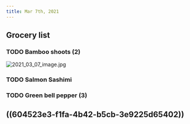 ```yaml
---
title: Mar 7th, 2021
---
```


## Grocery list
### TODO Bamboo shoots (2)
![2021_03_07_image.jpg](https://cdn.logseq.com/%2F2ced21d5-4613-4500-9c50-ea987679aac555b65a00-cc1b-43b2-b1c5-ed98a27f56a22021_03_07_image.jpg?Expires=4768737522&Signature=okMR3kxMvJfJSWUEEAoE8IxPqfO~Y3cEheJmYFAo2XIBoMk9qsTNY4imdakkPzgXogLoZldDv3gDmCHwMg4YNTt2g7HHIMRBncz7KIGPUS8-HP0Ehz21O8kcNoLdAy75~EVHH76QL6Vy7FgiANyfMFpFLwuBJrrr2tq53zYR1eyOv6c6cwOPRyzEIdUfNYXVATN1SCWR3CNU0-a0mPzIX2p9tdvOowF7FSOL~19~emzlbKolJn7gwUDFqV8Lcmv4OpOpdY8COX1x1r2bUVWQbQQmuonm6Marpa0P6hHYDJVwLqlkFQdUU6CBKvJzTNlZbz1pkUN36eza8CZ9~T254Q__&Key-Pair-Id=APKAJE5CCD6X7MP6PTEA)
### TODO Salmon Sashimi
### TODO Green bell pepper (3)
## ((604523e3-f1fa-4b42-b5cb-3e9225d65402))
